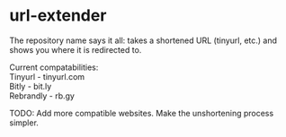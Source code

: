 # url-extender
The repository name says it all: takes a shortened URL (tinyurl, etc.) and shows you where it is redirected to.

Current compatabilities:  
Tinyurl - tinyurl.com  
Bitly - bit.ly  
Rebrandly - rb.gy 

TODO:
Add more compatible websites.
Make the unshortening process simpler.
